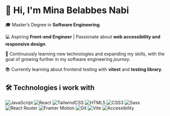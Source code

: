 # 👋 Hi, I'm Mina Belabbes Nabi

🎓 Master’s Degree in **Software Engineering**. <br/>

💻 Aspiring **Front-end Engineer** | Passionate about **web accessibility and responsive design**. <br/>

🧠 Continuously learning new technologies and expanding my skills, with the goal of growing further in my software engineering *journey*.<br/>

📚 Currently learning about frontend testing with **vitest** and **testing library**.<br/>


## 🛠️ Technologies i work with 


  ![JavaScript](https://img.shields.io/badge/JavaScript-F7DF1E?style=flat&logo=javascript&logoColor=black)
  ![React](https://img.shields.io/badge/React-20232A?style=flat&logo=react&logoColor=61DAFB)
  ![TailwindCSS](https://img.shields.io/badge/Tailwind_CSS-38B2AC?style=flat&logo=tailwind-css&logoColor=white)
  ![HTML5](https://img.shields.io/badge/HTML5-E34F26?style=flat&logo=html5&logoColor=white)
  ![CSS3](https://img.shields.io/badge/CSS3-1572B6?style=flat&logo=css3&logoColor=white)
  ![Sass](https://img.shields.io/badge/Sass-CC6699?style=flat&logo=sass&logoColor=white)
  ![React Router](https://img.shields.io/badge/React_Router-CA4245?style=flat&logo=react-router&logoColor=white)
  ![Framer Motion](https://img.shields.io/badge/Framer_Motion-0055FF?style=flat&logo=framer&logoColor=white)
  ![Git](https://img.shields.io/badge/Git-F05032?style=flat&logo=git&logoColor=white)
  ![Vite](https://img.shields.io/badge/Vite-646CFF?style=flat&logo=vite&logoColor=white)
  ![Accessibility](https://img.shields.io/badge/Accessibility-1B1F23?style=flat&logo=w3c&logoColor=white)
<!--


Here are some ideas to get you started:

- 🔭 I’m currently working on ...
- 🌱 I’m currently learning ...
- 👯 I’m looking to collaborate on ...
- 🤔 I’m looking for help with ...
- 💬 Ask me about ...
- 📫 How to reach me: ...
- 😄 Pronouns: ...
- ⚡ Fun fact: ...
-->
